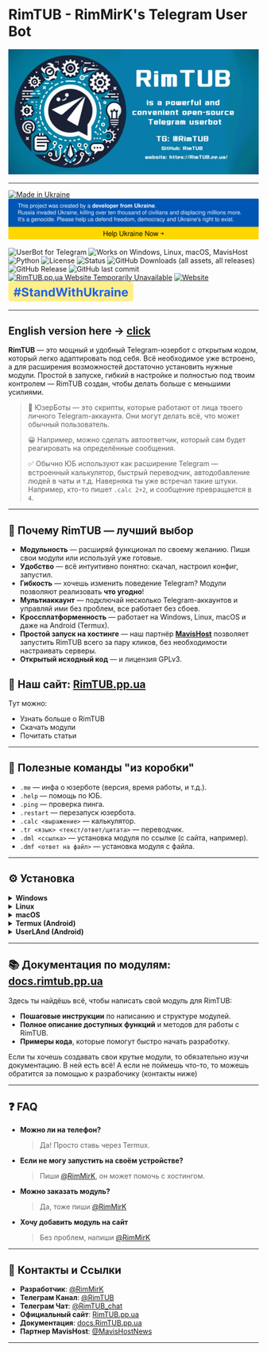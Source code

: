 # RimTUB - RimMirK's Telegram User Bot

![Banner](.github/banner.png)

---

<a href="https://www.youtube.com/watch?v=nybtOIxlku8"><img alt="Made in Ukraine" src="https://img.shields.io/badge/Ukraine-blue?style=for-the-badge&label=Made%20in&labelColor=yellow&link=https%3A%2F%2Fwww.youtube.com%2Fwatch%3Fv%3DnybtOIxlku8" height="50px" algin="center"></a>
![\#StandWithUkraine](https://github.com/vshymanskyy/StandWithUkraine/blob/main/banner-direct-single.svg)



![UserBot for Telegram](https://img.shields.io/badge/UserBot%20for%20-Telegram-blue)
![Works on Windows, Linux, macOS, MavisHost](https://img.shields.io/badge/Works%20on%20-%20Windows%2C%20Linux%2C%20macOS%2C%20MavisHost-green)
![Python](https://img.shields.io/badge/python-3.11-blue)
![License](https://img.shields.io/badge/license-GPLv3-green)
![Status](https://img.shields.io/badge/status-Active-brightgreen)
![GitHub Downloads (all assets, all releases)](https://img.shields.io/github/downloads/RimTUB/RimTUB/total?color=magenta)
![GitHub Release](https://img.shields.io/github/v/release/RimTUB/RimTUB)
![GitHub last commit](https://img.shields.io/github/last-commit/RimTUB/RimTUB)
<a href="https://RimTUB.pp.ua" target="_blank">
![RimTUB.pp.ua Website Temporarily Unavailable](https://img.shields.io/badge/RimTUB.pp.ua%20-%20Временно%20Недоступен-yellow)</a>
<a href="https://docs.RimTUB.pp.ua" target="_blank">
![Website](https://img.shields.io/website?url=https%3A%2F%2Fdocs.RimTUB.pp.ua&up_message=работает!&down_message=не%20работает%28&label=docs.RimTUB.pp.ua)</a>
[![StandWithUkraine](https://raw.githubusercontent.com/vshymanskyy/StandWithUkraine/main/badges/StandWithUkraine.svg)](https://github.com/vshymanskyy/StandWithUkraine/blob/main/docs/README.md)

---

## English version here -> [click](README.md)

**RimTUB** — это мощный и удобный Telegram-юзербот с открытым кодом, который легко адаптировать под себя. Всё необходимое уже встроено, а для расширения возможностей достаточно установить нужные модули.  Простой в запуске, гибкий в настройке и полностью под твоим контролем — RimTUB создан, чтобы делать больше с меньшими усилиями.

> 🤖 ЮзерБоты — это скрипты, которые работают от лица твоего личного Telegram-аккаунта. Они могут делать всё, что может обычный пользователь.
>
> 😀 Например, можно сделать автоответчик, который сам будет реагировать на определённые сообщения.
>
> ✅ Обычно ЮБ используют как расширение Telegram — встроенный калькулятор, быстрый переводчик, автодобавление людей в чаты и т.д. Наверняка ты уже встречал такие штуки. Например, кто-то пишет `.calc 2+2`, и сообщение превращается в `4`.

---

## 🌟 Почему RimTUB — лучший выбор

- **Модульность** — расширяй функционал по своему желанию. Пиши свои модули или используй уже готовые.
- **Удобство** — всё интуитивно понятно: скачал, настроил конфиг, запустил.
- **Гибкость** — хочешь изменить поведение Telegram? Модули позволяют реализовать **что угодно**!
- **Мультиаккаунт** — подключай несколько Telegram-аккаунтов и управляй ими без проблем, все работает без сбоев.
- **Кроссплатформенность** — работает на Windows, Linux, macOS и даже на Android (Termux).
- **Простой запуск на хостинге** — наш партнёр [**MavisHost**](https://t.me/MavisHostNews/28) позволяет запустить RimTUB всего за пару кликов, без необходимости настраивать серверы.
- **Открытый исходный код** — и лицензия GPLv3.

## 🔗 Наш сайт: [RimTUB.pp.ua](https://rimtub.pp.ua)

Тут можно:
- Узнать больше о RimTUB
- Скачать модули
- Почитать статьи

---

## 🧠 Полезные команды "из коробки"

- `.me` — инфа о юзерботе (версия, время работы, и т.д.).
- `.help` — помощь по ЮБ.
- `.ping` — проверка пинга.
- `.restart` — перезапуск юзербота.
- `.calc <выражение>` — калькулятор.
- `.tr <язык> <текст/ответ/цитата>` — переводчик.
- `.dml <ссылка>` — установка модуля по ссылке (с сайта, например).
- `.dmf <ответ на файл>` — установка модуля с файла.

---

## ⚙ Установка

<details>
<summary><strong>Windows</strong></summary>

<a id="Windows"></a>

### 🔹 Шаг 1. Скачай RimTUB
1. Перейди по ссылке: [GitHub Releases](https://github.com/RimTUB/RimTUB/releases)  
2. Кликни по пункту где есть плашка `Latest` (это последняя версия).
3. Ниже, жми на assets (список файлов)
4. В списке файлов найди архив с названием вроде `RimTUB-XXX.zip` (XXX это версия юб) — нажми на него, чтобы скачать.  
5. Когда скачается — открой папку с файлом, нажми на архив правой кнопкой мыши и выбери **"Извлечь всё"**.  
6. Введи путь, например: `C:\RimTUB`, и нажми **"Извлечь"**.

---

### 🔹 Шаг 2. Создай Telegram-бота
1. Открой Telegram и найди пользователя [@BotFather](https://t.me/BotFather).  
2. Нажми **Start** или напиши `/start`, если бот молчит.  
3. Напиши `/newbot`, задай имя и ссылку для бота (например, `RimTUB_nickname_bot`).  
4. BotFather пришлёт тебе длинный **токен** — **скопируй его** (он выглядит так: `123456:ABC-DEF...`).  
5. ❗️ Напиши `/setinline`, выбери своего бота, и напиши любой текст, например `asdfjwekjdsf` ❗️

---

### 🔹 Шаг 3. Настрой RimTUB
1. Перейди в папку `C:\RimTUB`, которую ты только что распаковал.  
2. Найди там файл `config.yaml`.  
3. Открой его двойным щелчком. Если ничего не происходит — нажми правой кнопкой и выбери **"Открыть с помощью → Блокнот"**.  
4. Вставь туда свои данные. Пример:
   ```yaml
   PHONES:
     - +12345678990 # Твой номер, привязанный к Telegram
     - +380XXXXXXXX # Можно добавить несколько аккаунтов
   BOT_TOKEN: 123456:ABC-DEF...  # Токен, который дал BotFather
   ```
5. Сохрани файл: **Файл → Сохранить**.

---

### 🔹 Шаг 4. Установи Python
1. Перейди на сайт [python.org](https://www.python.org/).  
2. Наведи мышку на "Downloads" и выбери **Windows**.  
3. Нажми **"Download Python 3.11.9"**.
4. Когда установщик скачается — **ОБЯЗАТЕЛЬНО поставь галочку "Add Python to PATH"**, а потом нажми **"Install Now"**.  
5. Дождись окончания установки и закрой окно.

---

### 🔹 Шаг 5. Запусти RimTUB
1. Нажми клавиши **Win + R**, появится окно.  
2. Введи `cmd` и нажми **Enter** — откроется чёрное окно (командная строка).  
3. Введи по очереди следующие команды (после каждой нажимай **Enter**):

   ```sh
   cd C:\RimTUB
   python -m venv .venv
   .venv\Scripts\activate.bat
   pip install -r requirements.txt
   python main.py
   ```

   ⚠ Если появится окно с просьбой разрешить доступ в интернет — нажми **"Разрешить"**.

---

### 🔹 Шаг 6. Подтверди вход
1. После запуска бот попросит тебя ввести код.  
2. Telegram пришлёт тебе SMS — введи этот код в консоли.  
3. Если у тебя включена двухфакторная аутентификация (пароль при входе в Telegram) — введи и его.
Это нужно будет сделать только один раз

---

🎉 Готово! RimTUB запущен! Ура-ура


</details>

<details>
<summary><strong>Linux</strong></summary>

<a id="Linux"></a>

### 🔹 Шаг 1. Установи необходимые зависимости
1. Открой терминал.
2. Введи следующую команду для обновления пакетов и установки зависимостей:
   ```sh
   sudo apt update
   sudo apt install git python3.11 python3.11-venv -y
   ```

---

### 🔹 Шаг 2. Клонируй репозиторий RimTUB
1. В терминале введи команду:
   ```sh
   git clone https://github.com/RimTUB/RimTUB
   ```

---

### 🔹 Шаг 3. Создай Telegram-бота
1. Открой Telegram и найди пользователя [@BotFather](https://t.me/BotFather).  
2. Нажми **Start** или напиши `/start`, если бот молчит.  
3. Напиши `/newbot`, задай имя и ссылку для бота (например, `RimTUB_nickname_bot`).  
4. BotFather пришлёт тебе длинный **токен** — **скопируй его** (он выглядит так: `123456:ABC-DEF...`).  
5. ❗️ Напиши `/setinline`, выбери своего бота, и напиши любой текст, например `asdfjwekjdsf`. ❗️

---

### 🔹 Шаг 4. Настрой RimTUB
1. В терминале перейди в папку, куда ты только что клонировал RimTUB:
   ```sh
   cd RimTUB
   ```
2. Открой файл конфигурации `config.yaml` с помощью текстового редактора, например, `nano`:
   ```sh
   nano config.yaml
   ```
3. Вставь туда свои данные. Пример:
   ```yaml
   PHONES:
     - +12345678990 # Твой номер, привязанный к Telegram
     - +380XXXXXXXX # Можно добавить несколько аккаунтов
   
   BOT_TOKEN: 123456:ABC-DEF...  # Токен, который дал BotFather
   ```
4. Чтобы сохранить файл в `nano`, нажми **Ctrl + S** чтобы сохранить. После этого выйди, нажав **Ctrl + X**.

---

### 🔹 Шаг 5. Создай и активируй виртуальное окружение
1. Введи команду для создания виртуального окружения:
   ```sh
   python3.11 -m venv .venv
   ```
2. Активируй виртуальное окружение:
   ```sh
   source .venv/bin/activate
   ```

---

### 🔹 Шаг 6. Установи зависимости и запусти RimTUB
1. Установи все необходимые библиотеки:
   ```sh
   pip install -r requirements.txt
   ```
2. Запусти RimTUB:
   ```sh
   python main.py
   ```

---

### 🔹 Шаг 7. Подтверди вход
1. После запуска бот попросит тебя ввести код.
2. Telegram пришлёт тебе SMS — введи этот код в консоли.
3. Если у тебя включена двухфакторная аутентификация (пароль при входе в Telegram) — введи и его. Это нужно будет сделать только один раз.

---

🎉 Готово! RimTUB работает на твоём Linux'е! Ура-ура!

</details>

<details>
<summary><strong>macOS</strong></summary>

<a id="macOS"></a>

### 🔹 Шаг 1. Установи необходимые зависимости
1. Открой **Terminal** (Терминал).
2. Введи команду для установки `Homebrew` (если он не установлен):
   ```sh
   /bin/bash -c "$(curl -fsSL https://raw.githubusercontent.com/Homebrew/install/HEAD/install.sh)"
   ```
   Следуй инструкциям в терминале для завершения установки.
   
3. Установи Python 3.11 и Git через Homebrew:
   ```sh
   brew install git python@3.11
   ```

---

### 🔹 Шаг 2. Клонируй репозиторий RimTUB
1. Введи команду для клонирования репозитория:
   ```sh
   git clone https://github.com/RimTUB/RimTUB
   ```

---

### 🔹 Шаг 3. Создай Telegram-бота
1. Открой Telegram и найди пользователя [@BotFather](https://t.me/BotFather).  
2. Нажми **Start** или напиши `/start`, если бот молчит.  
3. Напиши `/newbot`, задай имя и ссылку для бота (например, `RimTUB_nickname_bot`).  
4. BotFather пришлёт тебе длинный **токен** — **скопируй его** (он выглядит так: `123456:ABC-DEF...`).  
5. ❗️ Напиши `/setinline`, выбери своего бота, и напиши любой текст, например `asdfjwekjdsf`. ❗️

---

### 🔹 Шаг 4. Настрой RimTUB
1. В терминале перейди в папку с проектом:
   ```sh
   cd RimTUB
   ```
2. Открой файл конфигурации `config.yaml` с помощью текстового редактора, например, `nano`:
   ```sh
   nano config.yaml
   ```
3. Вставь свои данные. Пример:
   ```yaml
   PHONES:
     - +12345678990 # Твой номер, привязанный к Telegram
     - +380XXXXXXXX # Можно добавить несколько аккаунтов
   BOT_TOKEN: 123456:ABC-DEF...  # Токен, который дал BotFather
   ```
4. Чтобы сохранить файл в `nano`, нажми **Ctrl + O**, затем **Enter** для подтверждения. После этого выйди, нажав **Ctrl + X**.

---

### 🔹 Шаг 5. Создай и активируй виртуальное окружение
1. Введи команду для создания виртуального окружения:
   ```sh
   python3.11 -m venv .venv
   ```
2. Активируй виртуальное окружение:
   ```sh
   source .venv/bin/activate
   ```

---

### 🔹 Шаг 6. Установи зависимости и запусти RimTUB
1. Установи все необходимые библиотеки:
   ```sh
   pip install -r requirements.txt
   ```
2. Запусти RimTUB:
   ```sh
   python main.py
   ```

---

### 🔹 Шаг 7. Подтверди вход
1. После запуска бот попросит тебя ввести код.
2. Telegram пришлёт тебе SMS — введи этот код в консоли.
3. Если у тебя включена двухфакторная аутентификация (пароль при входе в Telegram) — введи и его. Это нужно будет сделать только один раз.

---

🎉 Готово! RimTUB работает на твоём маке! Ура-ура!

</details>

<details>
<summary><strong>Termux (Android)</strong></summary>

<a id="Termux"></a>

### 🔹 Шаг 1. Установи Termux
1. Перейди в [F-Droid](https://f-droid.org/packages/com.termux/) и скачай **Termux**.
2. Установи его на своём устройстве.

---

### 🔹 Шаг 2. Клонируй репозиторий RimTUB
1. Открой **Termux**.
2. Клонируй репозиторий RimTUB:
   ```sh
   apt update && apt upgrade -y && apt install git -y
   git clone https://github.com/RimTUB/RimTUB
   ```

---

### 🔹 Шаг 3. Создай Telegram-бота
1. Открой Telegram и найди пользователя [@BotFather](https://t.me/BotFather).  
2. Нажми **Start** или напиши `/start`, если бот молчит.  
3. Напиши `/newbot`, задай имя и ссылку для бота (например, `RimTUB_nickname_bot`).  
4. BotFather пришлёт тебе длинный **токен** — **скопируй его** (он выглядит так: `123456:ABC-DEF...`).  
5. ❗️ Напиши `/setinline`, выбери своего бота, и напиши любой текст, например `asdfjwekjdsf`. ❗️

---

### 🔹 Шаг 4. Настрой RimTUB
1. В **Termux** перейди в папку с проектом:
   ```sh
   cd RimTUB
   ```
2. Открой файл конфигурации `config.yaml` с помощью текстового редактора, например, `nano`:
   ```sh
   nano config.yaml
   ```
3. Вставь свои данные. Пример:
   ```yaml
   PHONES:
     - +12345678990 # Твой номер, привязанный к Telegram
     - +380XXXXXXXX # Можно добавить несколько аккаунтов
   BOT_TOKEN: 123456:ABC-DEF...  # Токен, который дал BotFather
   ```
4. Чтобы сохранить файл в `nano`, нажми **Ctrl + O**, затем **Enter** для подтверждения. После этого выйди, нажав **Ctrl + X**.

---

### 🔹 Шаг 5. Запуск Termux.sh для установки зависимостей
1. В **Termux** введи команду для выполнения скрипта `termux.sh`, который установит все необходимые зависимости:
   ```sh
   bash termux.sh
   ```
2. Дождись завершения установки зависимостей.

---

### 🔹 Шаг 6. Запусти RimTUB
1. После того как все зависимости установлены, запусти RimTUB:
   ```sh
   python main.py
   ```

---

### 🔹 Шаг 7. Подтверди вход
1. После запуска бот попросит тебя ввести код.
2. Telegram пришлёт тебе SMS — введи этот код в консоли.
3. Если у тебя включена двухфакторная аутентификация (пароль при входе в Telegram) — введи и его. Это нужно будет сделать только один раз.

---

🎉 Готово! RimTUB работает на твоём телефоне! Ура-ура!

</details>

<details>
<summary><strong>UserLAnd (Android)</strong></summary>

<a id="UserLAnd"></a>

### 🔹 Шаг 1. Установка UserLAnd
1. Перейди в [Play Market](https://play.google.com/store/apps/details?id=tech.ula) и скачай **UserLAnd**.
2. Установи его на своё устройство.

---

### 🔹 Шаг 2. Установка Python и RimTUB
1. Открой **UserLAnd**.
2. Выбери **Debian (только терминал)**.
3. В терминале выполни следующие команды (займёт до 40 минут):
```bash
sudo apt update && sudo apt upgrade -y

sudo apt install -y wget build-essential libssl-dev zlib1g-dev \
libncurses5-dev libncursesw5-dev libreadline-dev libsqlite3-dev \
libgdbm-dev libdb5.3-dev libbz2-dev libexpat1-dev liblzma-dev \
tk-dev uuid-dev libffi-dev

cd /tmp
wget https://www.python.org/ftp/python/3.11.9/Python-3.11.9.tgz
tar -xvf Python-3.11.9.tgz
cd Python-3.11.9

./configure --enable-optimizations
make -j$(nproc)
sudo make altinstall

sudo ln -sf /usr/local/bin/python3.11 /usr/bin/python
sudo ln -sf /usr/local/bin/python3.11 /usr/bin/python3
sudo ln -sf /usr/local/bin/python3.11 /usr/bin/py
sudo ln -sf /usr/local/bin/python3.11 /usr/bin/py3

py -m ensurepip

sudo ln -sf /usr/local/bin/pip3.11 /usr/bin/pip
sudo ln -sf /usr/local/bin/pip3.11 /usr/bin/pip3

cd ..
cd ..

sudo apt install -y git
sudo apt install -y nano

git clone https://github.com/RimTUB/RimTUB

cd RimTUB

py -m venv .venv

source .venv/bin/activate

sudo pip install -r requirements.txt
```

---

### 🔹 Шаг 3. Создание Telegram-бота
1. Открой Telegram и найди пользователя [@BotFather](https://t.me/BotFather).  
2. Нажми **Start** или введи `/start`, если он молчит.  
3. Введи `/newbot`, задай имя и ссылку для бота (например, `RimTUB_nickname_bot`).  
4. BotFather пришлёт длинный **токен** — **скопируй его** (он выглядит как `123456:ABC-DEF...`).  
5. ❗️ Введи `/setinline`, выбери своего бота и напиши любой текст, например `asdfjwekjdsf`. ❗️

---

### 🔹 Шаг 4. Настройка RimTUB
1. Открой файл конфигурации `config.yaml` через текстовый редактор, например `nano`:
   ```sh
   nano config.yaml
   ```
2. Вставь свои данные. Пример:
   ```yaml
   PHONES:
     - +12345678990 # Твой номер телефона, привязанный к Telegram
     - +380XXXXXXXX # Можно добавить несколько аккаунтов
   BOT_TOKEN: 123456:ABC-DEF...  # Токен, выданный BotFather
   ```
3. Чтобы сохранить файл в `nano`, нажми **Ctrl + S**. Затем выйди с помощью **Ctrl + X**.

---

### 🔹 Шаг 5. Запуск RimTUB
1. После установки всех зависимостей запусти RimTUB:
   ```sh
   python main.py
   ```

---

### 🔹 Шаг 6. Подтверждение входа
1. После запуска бот попросит ввести код.
2. Telegram пришлёт тебе СМС — введи этот код в консоли.
3. Если у тебя включена двухфакторная аутентификация (пароль при входе в Telegram) — введи и его. Делать это нужно только один раз.

---

🎉 Готово! RimTUB работает на твоём телефоне! Ура!

</details>

---

## 📚 Документация по модулям: **[docs.rimtub.pp.ua](https://docs.rimtub.pp.ua)**

Здесь ты найдёшь всё, чтобы написать свой модуль для RimTUB:

- **Пошаговые инструкции** по написанию и структуре модулей.
- **Полное описание доступных функций** и методов для работы с RimTUB.
- **Примеры кода**, которые помогут быстро начать разработку.

Если ты хочешь создавать свои крутые модули, то обязательно изучи документацию. В ней есть всё! А если не поймешь что-то, то можешь обратится за помощью к разрабочику (контакты ниже)

---

## ❓ FAQ

- **Можно ли на телефон?**  
  > Да! Просто ставь через Termux.

- **Если не могу запустить на своём устройстве?**  
  > Пиши [@RimMirK](https://t.me/RimMirK), он может помочь с хостингом.

- **Можно заказать модуль?**  
  > Да, тоже пиши [@RimMirK](https://t.me/RimMirK)

- **Хочу добавить модуль на сайт**  
  > Без проблем, напиши [@RimMirK](https://t.me/RimMirK)


---

## 💬 Контакты и Ссылки

- **Разработчик**: [@RimMirK](https://t.me/RimMirK) 
- **Телеграм Канал**: [@RimTUB](https://t.me/RimTUB)
- **Телеграм Чат**: [@RimTUB_chat](https://t.me/RimTUB_chat)
- **Официальный сайт**: [RimTUB.pp.ua](https://rimtub.pp.ua/)
- **Документация**: [docs.RimTUB.pp.ua](https://docs.rimtub.pp.ua/)
- **Партнер MavisHost**: [@MavisHostNews](https://t.me/MavisHostNews/28)

---

